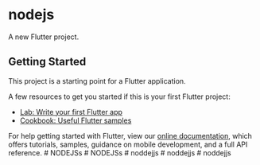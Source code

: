 # nodejs

A new Flutter project.

## Getting Started

This project is a starting point for a Flutter application.

A few resources to get you started if this is your first Flutter project:

- [Lab: Write your first Flutter app](https://flutter.dev/docs/get-started/codelab)
- [Cookbook: Useful Flutter samples](https://flutter.dev/docs/cookbook)

For help getting started with Flutter, view our
[online documentation](https://flutter.dev/docs), which offers tutorials,
samples, guidance on mobile development, and a full API reference.
#   N O D E J S s  
 #   N O D E J S s  
 #   n o d d e j j s  
 #   n o d d e j j s  
 #   n o d d e j j s  
 